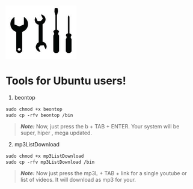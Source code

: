 ![Tools For Ubuntu users](./tools.jpg)

Tools for Ubuntu users!
========================

1) beontop
```#
sudo chmod +x beontop
sudo cp -rfv beontop /bin
```

>***Note:*** 
Now, just press the b + TAB + ENTER. Your system will be super, hiper , mega updated. 

2) mp3ListDownload
```#
sudo chmod +x mp3ListDownload
sudo cp -rfv mp3ListDownload /bin
```

>***Note:*** 
Now just press the mp3L + TAB + link for a single youtube or list of videos. 
It will download as mp3 for your.


